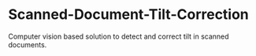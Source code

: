 # Scanned-Document-Tilt-Correction
Computer vision based solution to detect and correct tilt in scanned documents.
